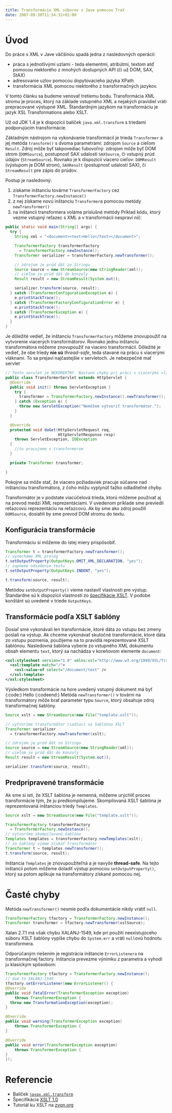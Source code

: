 ```yaml
---
title: Transformácie XML súborov v Jave pomocou TraX 
date: 2007-09-30T11:54:31+01:00
---
```


Úvod
====

Do práce s XML v Jave väčšinou spadá jedna z nasledovných operácií:

* práca s jednotlivými uzlami - teda elementmi, atribútmi, textom atď pomocou niektorého z mnohých dostupných API (či už DOM, SAX, StAX)
* adresovanie uzlov pomocou dopytovacieho jazyka XPath
* transformácia XML pomocou niektorého z transformačných jazykov.

V tomto článku sa budeme venovať tretiemu bodu. Transformácia XML stromu je proces, ktorý na základe vstupného XML a nejakých pravidiel vráti prepracované výstupné XML. Štandardným jazykom na transformáciu je jazyk XSL Transformations alebo XSLT.

Už od JDK 1.4 je k dispozícii balíček `java.xml.transform` s triedami podporujúcim transformácie. 

Základným nástrojom na vykonávanie transformácií je trieda `Transformer` a jej metóda `transform()` s dvoma parametrami: zdrojom `Source` a cieľom `Result`. Zdroj môže byť takpovediac ľubovoľný: zdrojom môže byť DOM strom (`DOMSource`), postupnosť SAX udalostí `SAXSource`, či vstupný prúd údajov (`StreamSource`). Rovnako je k dispozícii viacero cieľov: `DOMResult` (výstupom je DOM strom), `SAXResult` (postupnosť udalostí SAX), či `StreamResult` pre zápis do prúdov.

Postup je nasledovný:
1.  získame inštanciu továrne `TransformerFactory` cez `TransformerFactory.newInstance()`
1.  z nej získame novú inštanciu `Transformer`a pomocou metódy `newTransformer()`
1.  na inštancii transformera voláme príslušné metódy
Príklad kódu, ktorý vezme vstupný reťazec s XML a v transformácii nespraví nič:
```java
public static void main(String[] args) {
  try {
    String xml = "<document><text>Hello</text></document>";

    TransformerFactory transformerFactory 
      = TransformerFactory.newInstance();
    Transformer serializer = transformerFactory.newTransformer();

    // zdrojom je prúd dát zo Stringu
    Source source = new StreamSource(new StringReader(xml));
    // cieľom je prúd dát do konzoly
    Result result = new StreamResult(System.out));

    serializer.transform(source, result);
  } catch (TransformerConfigurationException e) {
    e.printStackTrace();
  } catch (TransformerFactoryConfigurationError e) {
    e.printStackTrace();
  } catch (TransformerException e) {
    e.printStackTrace();
  }
}
```
Je dôležité vedieť, že inštanciu `TransformerFactory` môžeme znovupoužiť na vytvorenie viacerých transformátorov. Rovnako jednu inštanciu transformátora môžeme znovupoužiť na viacero transformácií. Dôležité je vedieť, že obe triedy **nie sú** *thread-safe*, teda stavané na prácu s viacerými vláknami. To sa prejaví najčastejšie v servletoch. Je nebezpečné mať servlet
```java
// Tento servlet je NEKOREKTNÝ. Nastanú chyby pri práci s viacerými vláknami.
public class TransformerServlet extends HttpServlet {
  @Override
  public void init() throws ServletException {
    try {
      transformer = TransformerFactory.newInstance().newTransformer();
    } catch (Exception e) {
      throw new ServletException("Nemôžem vytvoriť transformátor.");
    }
  }

  @Override
  protected void doGet(HttpServletRequest req, 
                       HttpServletResponse resp)
    throws ServletException, IOException 
  {
    //tu pracujeme s transformerom
  }

  private Transformer transformer;

}
```
Pokojne sa môže stať, že viacero požiadaviek pracuje súčasne nad inštanciou transformátora, z čoho môžu vyplynúť ťažko odladiteľné chyby.

Transformátor je v podstate viacúčelová trieda, ktorú môžeme používať aj na prevod medzi XML reprezentáciami. V uvedenom príklade sme previedli reťazcovú reprezentáciu na reťazcovú. Ak by sme ako zdroj použili `DOMSource`, dosiahli by sme prevod DOM stromu do textu.

## Konfigurácia transformácie
Transformáciu si môžeme do istej miery prispôsobiť. 
```java
Transformer t = transformerFactory.newTransformer();
// vynecháme XML prológ
t.setOutputProperty(OutputKeys.OMIT_XML_DECLARATION, "yes");
// zapneme odsadenie textu
t.setOutputProperty(OutputKeys.INDENT, "yes");

t.transform(source, result);
```
Metódou `setOutputProperty()` vieme nastaviť vlastnosti pre výstup. Štandardne sú k dispozícii vlastnosti zo [špecifikácie XSLT](http://java.sun.com/j2se/1.4.2/docs/api/javax/xml/transform/OutputKeys.html ). V podobe konštánt sú uvedené v triede `OutputKeys`.

## Transformácie podľa XSLT šablóny
Dosiaľ sme vykonávali len transformácie, ktoré dáta zo vstupu bez zmeny poslali na výstup. Ak chceme vykonávať skutočné transformácie, ktoré dáta zo vstupu pozmenia, použijeme na to pravidlá reprezentované XSLT šablónou. Nasledovná šablóna vyberie zo vstupného XML dokumentu obsah elementu `text`, ktorý sa nachádza v koreňovom elemente `document`:
```xml
<xsl:stylesheet version="1.0" xmlns:xsl="http://www.w3.org/1999/XSL/Transform">
  <xsl:template match="/">
    <xsl:value-of select="/document/text" />
  </xsl:template>
</xsl:stylesheet>
```
Výsledkom transformácie na hore uvedený vstupný dokument má byť 
(:code:)
Hello
(:codeend:)
Metóda `newTransformer()` v továrni na transformátory môže brať parameter typu `Source`, ktorý obsahuje zdroj transformačnej šablóny.
```java
Source xslt = new StreamSource(new File("template.xslt"));

// vytvoríme transformátor riadiaci sa šablónou XSLT
Transformer serializer 
  = transformerFactory.newTransformer(xslt);

// zdrojom je prúd dát zo Stringu
Source source = new StreamSource(new StringReader(xml));
// cieľom je prúd dát do konzoly
Result result = new StreamResult(System.out));

serializer.transform(source, result);
```
## Predpripravené transformácie
Ak sme si istí, že XSLT šablóna je nemenná, môžeme urýchliť proces transformácie tým, že ju predkompilujeme. Skompilovaná XSLT šablóna je reprezentovaná inštanciou triedy `Templates`.
```java
Source xslt = new StreamSource(new File("template.xslt"));

TransformerFactory transformerFactory 
  = TransformerFactory.newInstance();
// vytvoríme skompilovanú šablónu
Templates templates = transformerFactory.newTemplates(xslt);
// zo šablóny vieme získať transformátor
Transformer t = templates.newTransformer();
t.transform(source, result);
```
Inštancia `Templates` je znovupoužiteľná a je navyše **thread-safe**. Na tejto inštancii potom môžeme doladiť výstup pomocou `setOutputProperty()`, ktorý sa potom aplikuje na transformátory získané pomocou nej.

# Časté chyby
Metóda `newTransformer()` nesmie podľa dokumentácie nikdy vrátiť `null`.
```java
TransformerFactory tfactory = TransformerFactory.newInstance();
Transformer transformer = tfactory.newTransformer(xslSource);
```
Xalan 2.7.1 má však chybu XALANJ-1549, kde pri použití neexistujúceho súboru XSLT šablóny vypíše chybu do `System.err` a vráti `null`ovú hodnotu transformera.

Odporúčaným riešením je registrácia inštancie `ErrorListenera` na transformačnej factory. Inštancia prevezme výnimku z parametra a vyhodí ju klasickým spôsobom:
```java
TransformerFactory tfactory = TransformerFactory.newInstance();
// due to XALANJ-1549
tfactory.setErrorListener(new ErrorListener() {
@Override
public void fatalError(TransformerException exception)
    throws TransformerException {
  throw new TransformationException(exception);
}

@Override
public void warning(TransformerException exception)
    throws TransformerException {
}

@Override
public void error(TransformerException exception)
    throws TransformerException {
}
});
```


# Referencie
* Balíček [`javax.xml.transform`](http://java.sun.com/j2se/1.4.2/docs/api/javax/xml/transform/package-summary.html )
* Špecifikácia [XSLT 1.0](http://www.w3.org/TR/xslt )
* Tutoriál ku XSLT na [zvon.org](http://www.zvon.org/xxl/XSLTreference/Output/ )

